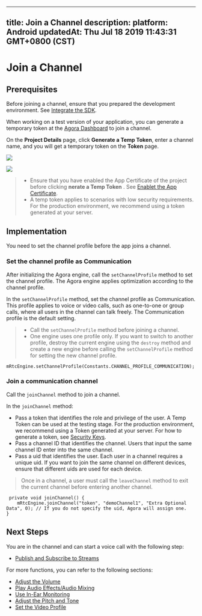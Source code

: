 
---
title: Join a Channel
description: 
platform: Android
updatedAt: Thu Jul 18 2019 11:43:31 GMT+0800 (CST)
---
# Join a Channel
## Prerequisites

Before joining a channel, ensure that you prepared the development environment. See [Integrate the SDK](../../en/Video/android_video.md).

When working on a test version of your application, you can generate a temporary token at the [Agora Dashboard](https://dashboard.agora.io/) to join a channel. 

On the **Project Details** page, click **Generate a Temp Token**, enter a channel name, and you will get a temporary token on the **Token** page. 

![](https://web-cdn.agora.io/docs-files/1563113619615)

![](https://web-cdn.agora.io/docs-files/1563113643411)

> - Ensure that you have enabled the App Certificate of the project before clicking **nerate a Temp Token** . See [Enablet the App Certificate](#appcertificate).
> - A temp token applies to scenarios with low security requirements. For the production environment, we recommend using a token generated at your server.

## Implementation
You need to set the channel profile before the app joins a channel.

### Set the channel profile as Communication
After initializing the Agora engine, call the `setChannelProfile` method to set the channel profile. The Agora engine applies optimization according to the channel profile.

In the `setChannelProfile` method, set the channel profile as Communication. This profile applies to voice or video calls, such as one-to-one or group calls, where all users in the channel can talk freely. The Communication profile is the default setting.

> -   Call the `setChannelProfile` method before joining a channel.
> -   One engine uses one profile only. If you want to switch to another profile, destroy the current engine using the `destroy` method and create a new engine before calling the `setChannelProfile` method for setting the new channel profile.


```
mRtcEngine.setChannelProfile(Constants.CHANNEL_PROFILE_COMMUNICATION);
```


### Join a communication channel
Call the `joinChannel` method to join a channel. 

In the `joinChannel` method:

-   Pass a token that identifies the role and privilege of the user. A Temp Token can be used at the testing stage. For the production environment, we recommend using a Token generated at your server. For how to generate a token, see [Security Keys](../../en/Video/token.md). 
-   Pass a channel ID that identifies the channel. Users that input the same channel ID enter into the same channel.
-   Pass a uid that identifies the user. Each user in a channel requires a unique uid. If you want to join the same channel on different devices, ensure that different uids are used for each device.

> Once in a channel, a user must call the `leaveChannel` method to exit the current channel before entering another channel.

```
 private void joinChannel() {
    mRtcEngine.joinChannel("token", "demoChannel1", "Extra Optional Data", 0); // If you do not specify the uid, Agora will assign one.
}
```

## Next Steps
You are in the channel and can start a voice call with the following step:

- [Publish and Subscribe to Streams](../../en/Video/publish_android.md)

For more functions, you can refer to the following sections:

- [Adjust the Volume](../../en/Video/volume_android.md)
- [Play Audio Effects/Audio Mixing](../../en/Video/effect_mixing_android.md)
- [Use In-Ear Monitoring](../../en/Video/in-ear_android.md)
- [Adjust the Pitch and Tone](../../en/Video/voice_effect_android.md)
- [Set the Video Profile](../../en/Video/videoProfile_android.md)
